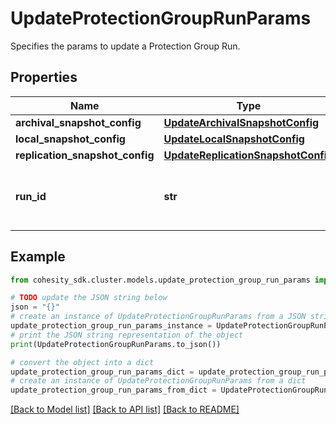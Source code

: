 # UpdateProtectionGroupRunParams

Specifies the params to update a Protection Group Run.

## Properties

Name | Type | Description | Notes
------------ | ------------- | ------------- | -------------
**archival_snapshot_config** | [**UpdateArchivalSnapshotConfig**](UpdateArchivalSnapshotConfig.md) |  | [optional] 
**local_snapshot_config** | [**UpdateLocalSnapshotConfig**](UpdateLocalSnapshotConfig.md) |  | [optional] 
**replication_snapshot_config** | [**UpdateReplicationSnapshotConfig**](UpdateReplicationSnapshotConfig.md) |  | [optional] 
**run_id** | **str** | Specifies a unique Protection Group Run id. | 

## Example

```python
from cohesity_sdk.cluster.models.update_protection_group_run_params import UpdateProtectionGroupRunParams

# TODO update the JSON string below
json = "{}"
# create an instance of UpdateProtectionGroupRunParams from a JSON string
update_protection_group_run_params_instance = UpdateProtectionGroupRunParams.from_json(json)
# print the JSON string representation of the object
print(UpdateProtectionGroupRunParams.to_json())

# convert the object into a dict
update_protection_group_run_params_dict = update_protection_group_run_params_instance.to_dict()
# create an instance of UpdateProtectionGroupRunParams from a dict
update_protection_group_run_params_from_dict = UpdateProtectionGroupRunParams.from_dict(update_protection_group_run_params_dict)
```
[[Back to Model list]](../README.md#documentation-for-models) [[Back to API list]](../README.md#documentation-for-api-endpoints) [[Back to README]](../README.md)


